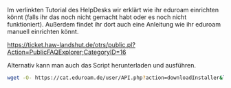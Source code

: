 Im verlinkten Tutorial des HelpDesks wir erklärt wie ihr eduroam einrichten könnt
(falls ihr das noch nicht gemacht habt oder es noch nicht funktioniert).
Außerdem findet ihr dort auch eine Anleitung wie ihr eduroam manuell einrichten könnt.

https://ticket.haw-landshut.de/otrs/public.pl?Action=PublicFAQExplorer;CategoryID=16

Alternativ kann man auch das Script herunterladen und ausführen.  
```sh
wget -O- https://cat.eduroam.de/user/API.php?action=downloadInstaller&lang=de&profile=254&id=linux | bash
```
